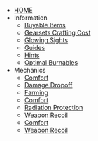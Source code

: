 
* [HOME](/)
* Information
  * [Buyable Items](Buyable-Items)
  * [Gearsets Crafting Cost](Gearsets)
  * [Glowing Sights](Glowing-Sights)
  * [Guides](Guides)
  * [Hints](Hints)
  * [Optimal Burnables](Optimal-Burnables)
* Mechanics
  * [Comfort](Comfort)
  * [Damage Dropoff](Damage)
  * [Farming](Farming)
  * [Comfort](Comfort)
  * [Radiation Protection](Rad-Protection)
  * [Weapon Recoil](Recoil)
  * [Comfort](Comfort)
  * [Weapon Recoil](Recoil)

